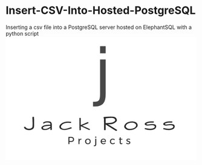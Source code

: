 # Insert-CSV-Into-Hosted-PostgreSQL
Inserting a csv file into a PostgreSQL server hosted on ElephantSQL with a python script
<a href="http://jackrossprojects.com"><img src="https://github.com/JackRossProjects/Traffic-Fatality-Analysis/blob/master/jrp.png" title="Jack Ross Projects" alt="Jack Ross Projects"></a>
